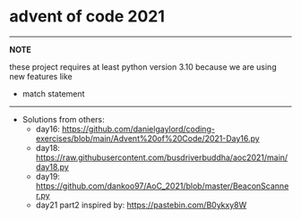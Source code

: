 # advent of code 2021
---
**NOTE**

these project requires at least python version 3.10 because we are using new features like  
* match statement
---

* Solutions from others:
  * day16: https://github.com/danielgaylord/coding-exercises/blob/main/Advent%20of%20Code/2021-Day16.py
  * day18:  https://raw.githubusercontent.com/busdriverbuddha/aoc2021/main/day18.py
  * day19: https://github.com/dankoo97/AoC_2021/blob/master/BeaconScanner.py
  * day21 part2 inspired by: https://pastebin.com/B0ykxy8W